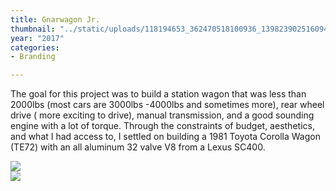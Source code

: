 ```yaml
---
title: Gnarwagon Jr.
thumbnail: "../static/uploads/118194653_362470518100936_139823902516094025_n.jpg"
year: "2017"
categories:
- Branding

---
```

The goal for this project was to build a station wagon that was less than 2000lbs (most cars are 3000lbs -4000lbs and sometimes more), rear wheel drive ( more exciting to drive), manual transmission, and a good sounding engine with a lot of torque. Through the constraints of budget, aesthetics, and what I had access to, I settled on building a 1981 Toyota Corolla Wagon (TE72) with an all aluminum 32 valve V8 from a Lexus SC400.

![](/uploads/img_9789.JPG)  
![](/uploads/corolla_2011_01.jpg)